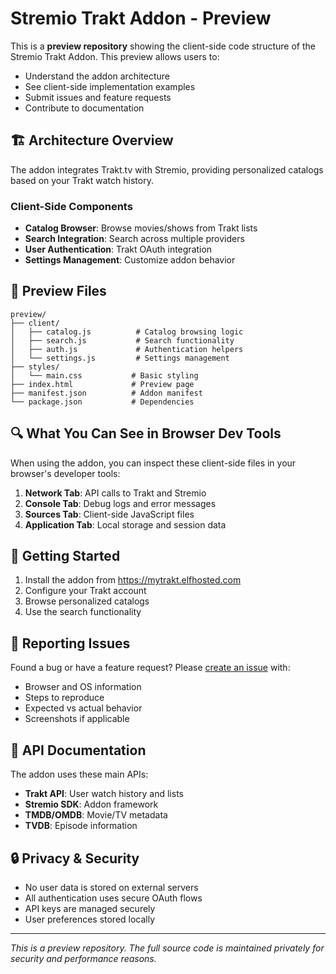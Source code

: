 # Stremio Trakt Addon - Preview

This is a **preview repository** showing the client-side code structure of the Stremio Trakt Addon. This preview allows users to:

- Understand the addon architecture
- See client-side implementation examples
- Submit issues and feature requests
- Contribute to documentation

## 🏗️ Architecture Overview

The addon integrates Trakt.tv with Stremio, providing personalized catalogs based on your Trakt watch history.

### Client-Side Components

- **Catalog Browser**: Browse movies/shows from Trakt lists
- **Search Integration**: Search across multiple providers
- **User Authentication**: Trakt OAuth integration
- **Settings Management**: Customize addon behavior

## 📁 Preview Files

```
preview/
├── client/
│   ├── catalog.js          # Catalog browsing logic
│   ├── search.js           # Search functionality
│   ├── auth.js             # Authentication helpers
│   └── settings.js         # Settings management
├── styles/
│   └── main.css           # Basic styling
├── index.html             # Preview page
├── manifest.json          # Addon manifest
└── package.json           # Dependencies
```

## 🔍 What You Can See in Browser Dev Tools

When using the addon, you can inspect these client-side files in your browser's developer tools:

1. **Network Tab**: API calls to Trakt and Stremio
2. **Console Tab**: Debug logs and error messages
3. **Sources Tab**: Client-side JavaScript files
4. **Application Tab**: Local storage and session data

## 🚀 Getting Started

1. Install the addon from https://mytrakt.elfhosted.com
2. Configure your Trakt account
3. Browse personalized catalogs
4. Use the search functionality

## 🐛 Reporting Issues

Found a bug or have a feature request? Please [create an issue](https://github.com/DemFaR/My-Trakt-Sync-Preview/issues) with:

- Browser and OS information
- Steps to reproduce
- Expected vs actual behavior
- Screenshots if applicable

## 📖 API Documentation

The addon uses these main APIs:
- **Trakt API**: User watch history and lists
- **Stremio SDK**: Addon framework
- **TMDB/OMDB**: Movie/TV metadata
- **TVDB**: Episode information

## 🔒 Privacy & Security

- No user data is stored on external servers
- All authentication uses secure OAuth flows
- API keys are managed securely
- User preferences stored locally

---

*This is a preview repository. The full source code is maintained privately for security and performance reasons.*

